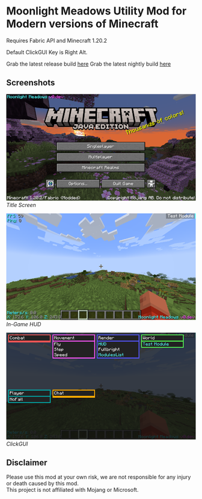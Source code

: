 # Moonlight Meadows Utility Mod for Modern versions of Minecraft

Requires Fabric API and Minecraft 1.20.2

Default ClickGUI Key is Right Alt.

Grab the latest release build [here](https://github.com/kawaiizenbo/MoonlightMeadows/releases)
Grab the latest nightly build [here](https://nightly.link/kawaiizenbo/MoonlightMeadows/workflows/build/main/Artifacts.zip)

## Screenshots
![Title Screen](./readme-assets/title.png)  
*Title Screen*  
  
![In-Game HUD](./readme-assets/ingame.png)  
*In-Game HUD*  
  
![ClickGUI](./readme-assets/clickgui.png)  
*ClickGUI*  
  

## Disclaimer
Please use this mod at your own risk, we are not responsible for any injury or death caused by this mod.  
This project is not affiliated with Mojang or Microsoft.  
